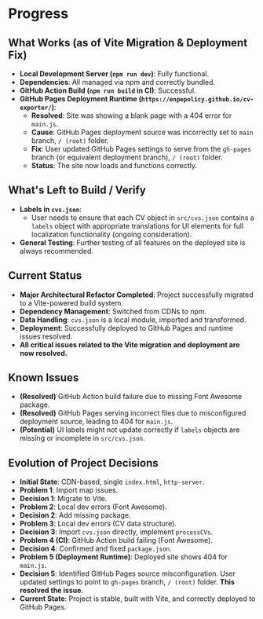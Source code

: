 # Progress

## What Works (as of Vite Migration & Deployment Fix)

- **Local Development Server (`npm run dev`)**: Fully functional.
- **Dependencies**: All managed via npm and correctly bundled.
- **GitHub Action Build (`npm run build` in CI)**: Successful.
- **GitHub Pages Deployment Runtime (`https://enpepolicy.github.io/cv-exporter/`)**:
    - **Resolved**: Site was showing a blank page with a 404 error for `main.js`.
    - **Cause**: GitHub Pages deployment source was incorrectly set to `main` branch, `/ (root)` folder.
    - **Fix**: User updated GitHub Pages settings to serve from the `gh-pages` branch (or equivalent deployment branch), `/ (root)` folder.
    - **Status**: The site now loads and functions correctly.

## What's Left to Build / Verify

- **Labels in `cvs.json`**:
    - User needs to ensure that each CV object in `src/cvs.json` contains a `labels` object with appropriate translations for UI elements for full localization functionality (ongoing consideration).
- **General Testing**: Further testing of all features on the deployed site is always recommended.

## Current Status

- **Major Architectural Refactor Completed**: Project successfully migrated to a Vite-powered build system.
- **Dependency Management**: Switched from CDNs to npm.
- **Data Handling**: `cvs.json` is a local module, imported and transformed.
- **Deployment**: Successfully deployed to GitHub Pages and runtime issues resolved.
- **All critical issues related to the Vite migration and deployment are now resolved.**

## Known Issues

- **(Resolved)** GitHub Action build failure due to missing Font Awesome package.
- **(Resolved)** GitHub Pages serving incorrect files due to misconfigured deployment source, leading to 404 for `main.js`.
- **(Potential)** UI labels might not update correctly if `labels` objects are missing or incomplete in `src/cvs.json`.

## Evolution of Project Decisions

- **Initial State**: CDN-based, single `index.html`, `http-server`.
- **Problem 1**: Import map issues.
- **Decision 1**: Migrate to Vite.
- **Problem 2**: Local dev errors (Font Awesome).
- **Decision 2**: Add missing package.
- **Problem 3**: Local dev errors (CV data structure).
- **Decision 3**: Import `cvs.json` directly, implement `processCVs`.
- **Problem 4 (CI)**: GitHub Action build failing (Font Awesome).
- **Decision 4**: Confirmed and fixed `package.json`.
- **Problem 5 (Deployment Runtime)**: Deployed site shows 404 for `main.js`.
- **Decision 5**: Identified GitHub Pages source misconfiguration. User updated settings to point to `gh-pages` branch, `/ (root)` folder. **This resolved the issue.**
- **Current State**: Project is stable, built with Vite, and correctly deployed to GitHub Pages.
